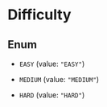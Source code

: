 

# Difficulty

## Enum


* `EASY` (value: `"EASY"`)

* `MEDIUM` (value: `"MEDIUM"`)

* `HARD` (value: `"HARD"`)



